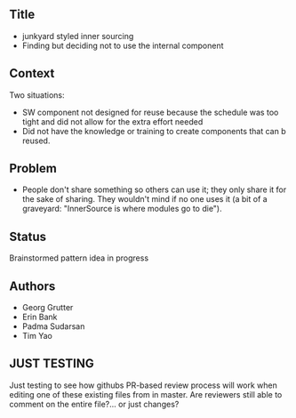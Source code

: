 ## Title
* junkyard styled inner sourcing
* Finding but deciding not to use the internal component

## Context
Two situations:

* SW component not designed for reuse because the schedule was too tight and did not allow for the extra effort needed
* Did not have the knowledge or training to create components that can b reused.

## Problem
* People don't share something so others can use it; they only share it for the sake of sharing. They wouldn't mind if no one uses it (a bit of a graveyard: "InnerSource is where modules go to die").

## Status
Brainstormed pattern idea in progress

## Authors
* Georg Grutter
* Erin Bank
* Padma Sudarsan
* Tim Yao

## JUST TESTING
Just testing to see how githubs PR-based review process will work when editing one of these existing files from in master. Are reviewers still able to comment on the entire file?... or just changes?
